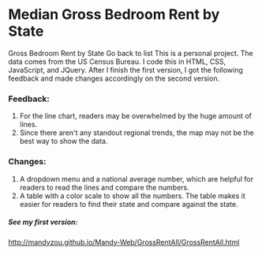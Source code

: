 # Median Gross Bedroom Rent by State
Gross Bedroom Rent by State
Go back to list
This is a personal project. The data comes from the US Census Bureau. I code this in HTML, CSS, JavaScript, and JQuery. After I finish the first version, I got the following feedback and made changes accordingly on the second version.
​

### Feedback:

1. For the line chart, readers may be overwhelmed by the huge amount of lines. 
​
2. Since there aren't any standout regional trends, the map may not be the best way to show the data.

### Changes:

1. A dropdown menu and a national average number, which are helpful for readers to read the lines and compare the numbers. 
​
2. A table with a color scale to show all the numbers. The table makes it easier for readers to find their state and compare against the state. 

##### See my first version: 
http://mandyzou.github.io/Mandy-Web/GrossRentAll/GrossRentAll.html





